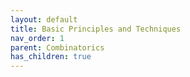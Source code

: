 ```yaml
---
layout: default
title: Basic Principles and Techniques
nav_order: 1
parent: Combinatorics
has_children: true
---
```

